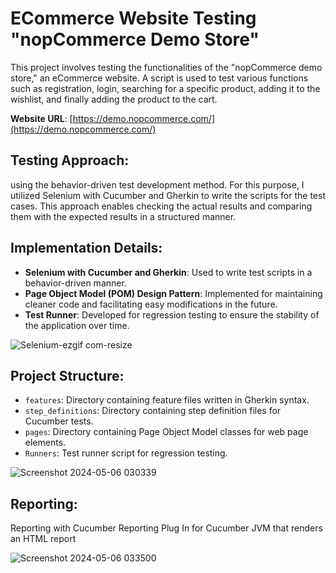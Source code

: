 # ECommerce Website Testing "nopCommerce Demo Store"

This project involves testing the functionalities of the "nopCommerce demo store," an eCommerce website. A script is used to test various functions such as registration, login, searching for a specific product, adding it to the wishlist, and finally adding the product to the cart.

**Website URL**: [https://demo.nopcommerce.com/](https://demo.nopcommerce.com/)

## Testing Approach:

using the behavior-driven test development method. For this purpose, I utilized Selenium with Cucumber and Gherkin to write the scripts for the test cases. This approach enables checking the actual results and comparing them with the expected results in a structured manner.

## Implementation Details:

- **Selenium with Cucumber and Gherkin**: Used to write test scripts in a behavior-driven manner.
- **Page Object Model (POM) Design Pattern**: Implemented for maintaining cleaner code and facilitating easy modifications in the future.
- **Test Runner**: Developed for regression testing to ensure the stability of the application over time.

![Selenium-ezgif com-resize](https://github.com/mHassanein96/ECommerce-Selenium-End-to-end-Testing/assets/133708970/97b15d07-f781-4cee-9c6c-2ff2588b0299)


## Project Structure:

- `features`: Directory containing feature files written in Gherkin syntax.
- `step_definitions`: Directory containing step definition files for Cucumber tests.
- `pages`: Directory containing Page Object Model classes for web page elements.
- `Runners`: Test runner script for regression testing.

![Screenshot 2024-05-06 030339](https://github.com/mHassanein96/ECommerce-Selenium-End-to-end-Testing/assets/133708970/b3a2db50-c7ce-43ce-a4c4-4adc48ed1db9)

## Reporting:
Reporting with Cucumber Reporting Plug In for Cucumber JVM that renders an HTML report

![Screenshot 2024-05-06 033500](https://github.com/mHassanein96/ECommerce-Selenium-End-to-end-Testing/assets/133708970/639dd6e2-d017-4e0b-b477-5250be6a0090)

